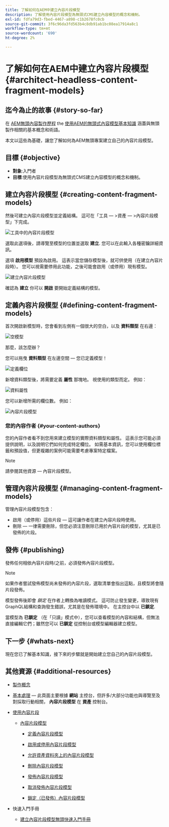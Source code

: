 ```yaml
---
title: 了解如何在AEM中建立內容片段模型
description: 了解使用內容片段模型為無頭式CMS建立內容模型的概念和機制。
exl-id: fdfa79d3-fbed-4467-a898-c1b2678fc0cb
source-git-commit: 3f6c96da3fd563b4c8db91ab1bc08ea17914a8c1
workflow-type: tm+mt
source-wordcount: '690'
ht-degree: 2%

---
```


# 了解如何在AEM中建立內容片段模型 {#architect-headless-content-fragment-models}

## 迄今為止的故事 {#story-so-far}

在 [AEM無頭內容製作歷程](overview.md) the [使用AEM的無頭式內容模型基本知識](basics.md) 涵蓋與無頭製作相關的基本概念和術語。

本文以這些為基礎，讓您了解如何為AEM無頭專案建立自己的內容片段模型。

## 目標 {#objective}

* **對象**:入門者
* **目標**:使用內容片段模型為無頭式CMS建立內容模型的概念和機制。

<!-- which persona does this? -->
<!-- and who allows the configuration on the folders? -->

<!--
## Enabling Content Fragment Models {#enabling-content-fragment-models}

At the very start you need to enable Content Fragment Models for your site, this is done in the Configuration Browser; under Tools -> General -> Configuration Browser. You can either select to configure the global entry, or create a new configuration. For example:

![Define configuration](/help/assets/content-fragments/assets/cfm-conf-01.png)

>[!NOTE]
>
>See Additional Resources - Content Fragments in the Configuration Browser
-->

## 建立內容片段模型 {#creating-content-fragment-models}

然後可建立內容片段模型並定義結構。 這可在「工具 — >資產 — >內容片段模型」下完成。

![工具中的內容片段模型](assets/cfm-tools.png)

選取此選項後，請導覽至模型的位置並選取 **建立**. 您可以在此輸入各種密鑰詳細資訊。

選項 **啟用模型** 預設為啟用。 這表示當您儲存模型後，就可供使用（在建立內容片段時）。 您可以視需要停用此功能，之後可能會啟用（或停用）現有模型。

![建立內容片段模型](/help/assets/content-fragments/assets/cfm-models-02.png)

確認為 **建立** 你可以 **開啟** 要開始定義結構的模型。

## 定義內容片段模型 {#defining-content-fragment-models}

首次開啟新模型時，您會看到左側有一個很大的空白，以及 **資料類型** 在右邊：

![空模型](/help/assets/content-fragments/assets/cfm-models-03.png)

那麼，該怎麼辦？

您可以拖曳 **資料類型** 在左邊空間 — 您已定義模型！

![定義欄位](/help/assets/content-fragments/assets/cfm-models-04.png)

新增資料類型後，將需要定義 **屬性** 那塊地。 視使用的類型而定。 例如：

![資料屬性](/help/assets/content-fragments/assets/cfm-models-05.png)

您可以新增所需的欄位數。 例如：

![內容片段模型](/help/assets/content-fragments/assets/cfm-models-07.png)

### 您的內容作者 {#your-content-authors}

您的內容作者看不到您用來建立模型的實際資料類型和屬性。 這表示您可能必須提供說明，以及說明它們如何完成特定欄位。 如需基本資訊，您可以使用欄位標籤和預設值，但更複雜的案例可能需要考慮專案特定檔案。

>[!NOTE]
>
>請參閱其他資源 — 內容片段模型。

## 管理內容片段模型 {#managing-content-fragment-models}

<!-- needs more details -->

管理內容片段模型包含：

* 啟用（或停用）這些片段 — 這可讓作者在建立內容片段時使用。
* 刪除 — 一律需要刪除，但您必須注意刪除已用於內容片段的模型，尤其是已發佈的片段。

## 發佈 {#publishing}

<!-- needs more details -->

發佈任何相依內容片段時/之前，必須發佈內容片段模型。

>[!NOTE]
>
>如果作者嘗試發佈模型尚未發佈的內容片段，選取清單會指出這點，且模型將會隨片段發佈。

模型發佈後即會 *鎖定* 在作者上轉換為唯讀模式。 這可防止發生變更，導致現有GraphQL結構和查詢發生錯誤，尤其是在發佈環境中。 在主控台中以 **已鎖定**.

當模型為 **已鎖定** （在「只讀」模式中），您可以查看模型的內容和結構，但無法直接編輯它們；雖然您可以 **已鎖定** 從控制台或模型編輯器建立模型。

## 下一步 {#whats-next}

現在您已了解基本知識，接下來的步驟就是開始建立您自己的內容片段模型。

## 其他資源 {#additional-resources}

* [製作概念](/help/sites-cloud/authoring/getting-started/concepts.md)

* [基本處理](/help/sites-cloud/authoring/getting-started/basic-handling.md)  — 此頁面主要根據 **網站** 主控台，但許多/大部分功能也與導覽至及對採取行動相關， **內容片段模型** 在 **資產** 控制台。

* [使用內容片段](/help/assets/content-fragments/content-fragments.md)

   * [內容片段模型](/help/assets/content-fragments/content-fragments-models.md)

      * [定義內容片段模型](/help/assets/content-fragments/content-fragments-models.md#defining-your-content-fragment-model)

      * [啟用或停用內容片段模型](/help/assets/content-fragments/content-fragments-models.md#enabling-disabling-a-content-fragment-model)

      * [允許資產資料夾上的內容片段模型](/help/assets/content-fragments/content-fragments-models.md#allowing-content-fragment-models-assets-folder)

      * [刪除內容片段模型](/help/assets/content-fragments/content-fragments-models.md#deleting-a-content-fragment-model)

      * [發佈內容片段模型](/help/assets/content-fragments/content-fragments-models.md#publishing-a-content-fragment-model)

      * [取消發佈內容片段模型](/help/assets/content-fragments/content-fragments-models.md#unpublishing-a-content-fragment-model)

      * [鎖定（已發佈）內容片段模型](/help/assets/content-fragments/content-fragments-models.md#locked-published-content-fragment-models)

* 快速入門手冊

   * [建立內容片段模型無頭快速入門手冊](/help/implementing/developing/headless/getting-started/create-content-model.md)

